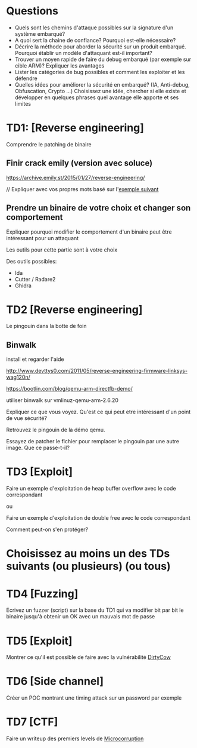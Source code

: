 
# Questions

- Quels sont les chemins d'attaque possibles sur la signature d'un système embarqué?
- A quoi sert la chaine de confiance? Pourquoi est-elle nécessaire?
- Décrire la méthode pour aborder la sécurité sur un produit embarqué. Pourquoi établir un modèle d'attaquant est-il important?
- Trouver un moyen rapide de faire du debug embarqué (par exemple sur cible ARM)? Expliquer les avantages
- Lister les catégories de bug possibles et comment les exploiter et les défendre
- Quelles idées pour améliorer la sécurité en embarqué? (IA, Anti-debug, Obfuscation, Crypto ...) Choisissez une idée, chercher si elle existe et développer en quelques phrases quel avantage elle apporte et ses limites


# TD1: \[Reverse engineering\]

Comprendre le patching de binaire

## Finir crack emily (version avec soluce)

https://archive.emily.st/2015/01/27/reverse-engineering/

// Expliquer avec vos propres mots basé sur l'[exemple suivant](https://github.com/DavidJacobson/EasyCTF-2015-writeup/blob/master/binary_exploitation.md#buffering---80-pts)

## Prendre un binaire de votre choix et changer son comportement

Expliquer pourquoi modifier le comportement d'un binaire peut être intéressant pour un attaquant

Les outils pour cette partie sont à votre choix

Des outils possibles:
- Ida
- Cutter / Radare2
- Ghidra

# TD2 \[Reverse engineering\]

Le pingouin dans la botte de foin

## Binwalk

install et regarder l'aide

http://www.devttys0.com/2011/05/reverse-engineering-firmware-linksys-wag120n/

https://bootlin.com/blog/qemu-arm-directfb-demo/

utiliser binwalk sur vmlinuz-qemu-arm-2.6.20

Expliquer ce que vous voyez. Qu'est ce qui peut etre intéressant d'un point de vue sécurité?

Retrouvez le pingouin de la démo qemu.

Essayez de patcher le fichier pour remplacer le pingouin par une autre image. Que ce passe-t-il?     

# TD3 \[Exploit\]

Faire un exemple d'exploitation de heap buffer overflow avec le code correspondant

ou 

Faire un exemple d'exploitation de double free avec le code correspondant

Comment peut-on s'en protéger?

# Choisissez au moins un des TDs suivants (ou plusieurs) (ou tous)

# TD4 \[Fuzzing\]

Ecrivez un fuzzer (script) sur la base du TD1 qui va modifier bit par bit le binaire jusqu'à obtenir un OK avec un mauvais mot de passe

# TD5 \[Exploit\]

Montrer ce qu'il est possible de faire avec la vulnérabilité [DirtyCow](https://github.com/dirtycow/dirtycow.github.io/wiki/PoCs)

# TD6 \[Side channel\]

Créer un POC montrant une timing attack sur un password par exemple

# TD7 \[CTF\]

Faire un writeup des premiers levels de [Microcorruption](https://microcorruption.com/login)



